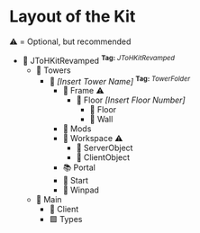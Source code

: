 # Layout of the Kit

⚠️ = Optional, but recommended  



* 📁 JToHKitRevamped <sup>**Tag:** *JToHKitRevamped*</sup>
    * 📁 Towers
        * 📁 *[Insert Tower Name]* <sup>**Tag:** *TowerFolder*</sup>
            * 📁 Frame ⚠️
                * 📁 Floor *[Insert Floor Number]*
                    * 🔲 Floor
                    * 🔲 Wall
            * 📁 Mods
            * 📁 Workspace ⚠️
                * 🔶 ServerObject
                * 🔷 ClientObject
            * 📚 Portal
            * 🔲 Start
            * 🔲 Winpad
    * 📃 Main
        * 📘 Client
        * 🟪 Types